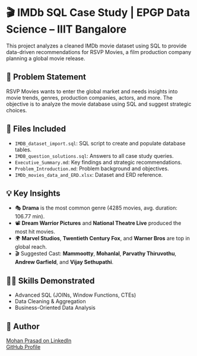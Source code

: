# 🎬 IMDb SQL Case Study | EPGP Data Science – IIIT Bangalore

This project analyzes a cleaned IMDb movie dataset using SQL to provide data-driven recommendations for RSVP Movies, a film production company planning a global movie release.

## 📌 Problem Statement
RSVP Movies wants to enter the global market and needs insights into movie trends, genres, production companies, actors, and more. The objective is to analyze the movie database using SQL and suggest strategic choices.

## 📂 Files Included
- `IMDB_dataset_import.sql`: SQL script to create and populate database tables.
- `IMDB_question_solutions.sql`: Answers to all case study queries.
- `Executive_Summary.md`: Key findings and strategic recommendations.
- `Problem_Introduction.md`: Problem background and objectives.
- `IMDb_movies_data_and_ERD.xlsx`: Dataset and ERD reference.

## 💡 Key Insights
- 🎭 **Drama** is the most common genre (4285 movies, avg. duration: 106.77 min).
- 📽️ **Dream Warrior Pictures** and **National Theatre Live** produced the most hit movies.
- 🌍 **Marvel Studios**, **Twentieth Century Fox**, and **Warner Bros** are top in global reach.
- 🎬 Suggested Cast: **Mammootty**, **Mohanlal**, **Parvathy Thiruvothu**, **Andrew Garfield**, and **Vijay Sethupathi**.

## 🧑‍💻 Skills Demonstrated
- Advanced SQL (JOINs, Window Functions, CTEs)
- Data Cleaning & Aggregation
- Business-Oriented Data Analysis

## 🔗 Author
[Mohan Prasad on LinkedIn](https://www.linkedin.com/in/mohan-prasad-c-r-828264155)  
[GitHub Profile](https://github.com/MohanPrasadCR)
